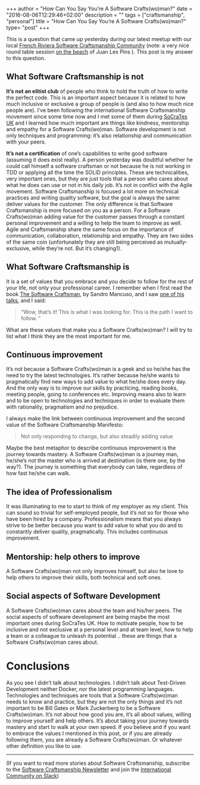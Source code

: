 +++
author = "How Can You Say You’re A Software Crafts(wo)man?"
date = "2016-08-06T12:29:46+02:00"
description = ""
tags = ["craftsmanship", "personal"]
title = "How Can You Say You’re A Software Crafts(wo)man?"
type= "post"
+++

This is a question that came up yesterday during our latest meetup with our local [French Riviera Software Craftsmanship Community](http://www.meetup.com/French-Riviera-Software-Craftsmanship-Community) (note: a very nice round table session [on the beach](http://www.meetup.com/French-Riviera-Software-Craftsmanship-Community/events/232721703/) of Juan Les Pins ). 
This post is my answer to this question.

## What Software Craftsmanship is not
**It’s not an elitist club** of people who think to hold the truth of how to write the perfect code. This is an important aspect because it is related to how much inclusive or exclusive a group of people is (and also to how much nice people are). I’ve been following the international Software Craftsmanship movement since some time now and I met some of them during [SoCraTes UK](https://medium.com/alebaffa-blog/a-community-of-professionals-socrates-uk-927fd0bb85f4) and I learned how much important are things like kindness, mentorship and empathy for a Software Crafts(wo)man. Software development is not only techniques and programming: it’s also relationship and communication with your peers.

**It’s not a certification** of one’s capabilities to write good software (assuming it does exist really). A person yesterday was doubtful whether he could call himself a software craftsman or not because he is not working in TDD or applying all the time the SOLID principles. 
These are technicalities, very important ones, but they are just tools that a person who cares about what he does can use or not in his daily job.
It’s not in conflict with the Agile movement. Software Craftsmanship is focused a lot more on technical practices and writing quality software, but the goal is always the same: deliver values for the customer. The only difference is that Software Craftsmanship is more focused on you as a person. For a Software Crafts(wo)man adding value for the customer passes through a constant personal improvement and a willing to help the team to improve as well. 
Agile and Craftsmanship share the same focus on the importance of communication, collaboration, relationship and empathy. They are two sides of the same coin (unfortunately they are still being perceived as mutually-exclusive, while they’re not. But it’s changing1).

## What Software Craftsmanship is
It is a set of values that you embrace and you decide to follow for the rest of your life, not only your professional career. I remember when I first read the book [The Software Craftsman](https://www.amazon.com/Software-Craftsman-Professionalism-Pragmatism-Robert/dp/0134052501), by Sandro Mancuso, and I saw [one of his talks](https://www.youtube.com/watch?v=9OhXqBlCmrM), and I said:

> “Wow, that’s it! This is what I was looking for. This is the path I want to follow. ”

What are these values that make you a Software Crafts(wo)man? I will try to list what I think they are the most important for me.

## Continuous improvement
It’s not because a Software Crafts(wo)man is a geek and so he/she has the need to try the latest technologies. It’s rather because he/she wants to pragmatically find new ways to add value to what he/she does every day. And the only way is to improve our skills by practicing, reading books, meeting people, going to conferences etc. Improving means also to learn and to be open to technologies and techniques in order to evaluate them with rationality, pragmatism and no prejudice.

I always make the link between continuous improvement and the second value of the Software Craftsmanship Manifesto:

>Not only responding to change, but also steadily adding value

Maybe the best metaphor to describe continuous improvement is the journey towards mastery. A Software Crafts(wo)man is a journey man, he/she’s not the master who is arrived at destination (is there one, by the way?). The journey is something that everybody can take, regardless of how fast he/she can walk.

## The idea of Professionalism
It was illuminating to me to start to think of my employer as my client. This can sound so trivial for self-employed people, but it’s not so for those who have been hired by a company. Professionalism means that you always strive to be better because you want to add value to what you do and to constantly deliver quality, pragmatically. This includes continuous improvement.

## Mentorship: help others to improve
A Software Crafts(wo)man not only improves himself, but also he love to help others to improve their skills, both technical and soft ones.

## Social aspects of Software Development
A Software Crafts(wo)man cares about the team and his/her peers. The social aspects of software development are being maybe the most important ones during SoCraTes UK. How to motivate people, how to be inclusive and not exclusive at a personal level and at team level, how to help a team or a colleague to unleash its potential .. these are things that a Software Crafts(wo)man cares about.

# Conclusions
As you see I didn’t talk about technologies. I didn’t talk about Test-Driven Development neither Docker, nor the latest programming languages. Technologies and techniques are tools that a Software Crafts(wo)man needs to know and practice, but they are not the only things and it’s not important to be Bill Gates or Mark Zuckerberg to be a Software Crafts(wo)man. It’s not about how good you are, it’s all about values, willing to improve yourself and help others. It’s about taking your journey towards mastery and start to walk at your own speed.
If you believe and if you want to embrace the values I mentioned in this post, or if you are already following them, you are already a Software Crafts(wo)man. Or whatever other definition you like to use.

********

(If you want to read more stories about Software Craftsmanship, subscribe to the [Software Craftsmanship Newsletter](https://scnewsletter.firebaseapp.com/) and join the [International Community on Slack](http://slack.softwarecraftsmanship.org/))